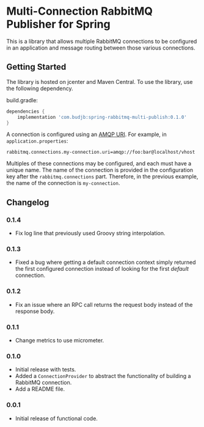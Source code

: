 # Multi-Connection RabbitMQ Publisher for Spring

This is a library that allows multiple RabbitMQ connections to be configured in an
application and message routing between those various connections.

## Getting Started

The library is hosted on jcenter and Maven Central. To use the library, use the
following dependency.

build.gradle:
```groovy
dependencies {
    implementation 'com.budjb:spring-rabbitmq-multi-publish:0.1.0'
}
```

A connection is configured using an [AMQP URI](https://www.rabbitmq.com/uri-spec.html).
For example, in `application.properties`:

```properties
rabbitmq.connections.my-connection.uri=amqp://foo:bar@localhost/vhost
```

Multiples of these connections may be configured, and each must have a unique name. The
name of the connection is provided in the configuration key after the
`rabbitmq.connections` part. Therefore, in the previous example, the name of the connection
is `my-connection`.

## Changelog

### 0.1.4

* Fix log line that previously used Groovy string interpolation.

### 0.1.3

* Fixed a bug where getting a default connection context simply returned the first
  configured connection instead of looking for the first _default_ connection.

### 0.1.2

* Fix an issue where an RPC call returns the request body instead of the response body.

### 0.1.1

* Change metrics to use micrometer.

### 0.1.0

* Initial release with tests.
* Added a `ConnectionProvider` to abstract the functionality of building a RabbitMQ
  connection.
* Add a README file.

### 0.0.1

 * Initial release of functional code.
